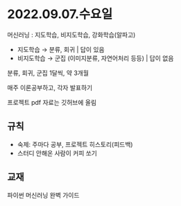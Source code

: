 # 2022.09.07.수요일

머신러닝 
: 지도학습, 비지도학습, 강화학습(알파고)

- 지도학습 → 분류, 회귀 | 답이 있음
- 비지도학습 → 군집 (이미지분류, 자연어처리 등등) | 답이 없음

분류, 회귀, 군집 1달씩, 약 3개월

매주 이론공부하고, 각자 발표하기

프로젝트 pdf 자료는 깃허브에 올림 

## 규칙
- 숙제: 주마다 공부, 프로젝트 히스토리(피드백)
- 스터디 안해온 사람이 커피 쏘기

## 교재
파이썬 머신러닝 완벽 가이드